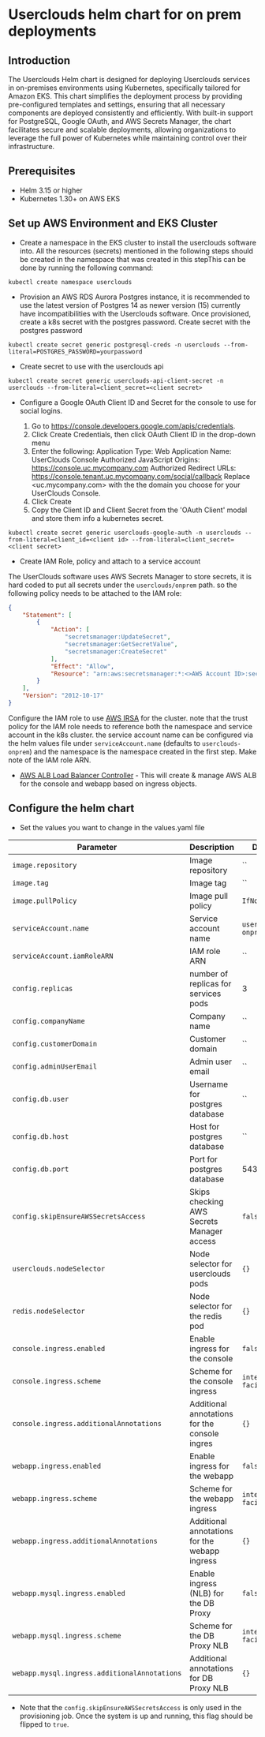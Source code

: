 # Userclouds helm chart for on prem deployments

## Introduction

The Userclouds Helm chart is designed for deploying Userclouds services in on-premises environments using Kubernetes, specifically tailored for Amazon EKS. This chart simplifies the deployment process by providing pre-configured templates and settings, ensuring that all necessary components are deployed consistently and efficiently. With built-in support for PostgreSQL, Google OAuth, and AWS Secrets Manager, the chart facilitates secure and scalable deployments, allowing organizations to leverage the full power of Kubernetes while maintaining control over their infrastructure.

## Prerequisites

* Helm 3.15 or higher
* Kubernetes 1.30+ on AWS EKS

## Set up AWS Environment and EKS Cluster

* Create a namespace in the EKS cluster to install the userclouds software into.
All the resources (secrets) mentioned in the following steps should be created in the namespace that was created in this stepThis can be done by running the following command:

```shell
kubectl create namespace userclouds
```

* Provision an AWS RDS Aurora Postgres instance, it is recommended to use the latest version of Postgres 14 as newer version  (15) currently have incompatibilities with the Userclouds software.
Once provisioned, create a k8s secret with the postgres password.
Create secret with the postgres password

```shell
kubectl create secret generic postgresql-creds -n userclouds --from-literal=POSTGRES_PASSWORD=yourpassword
```

* Create secret to use with the userclouds api

```shell
kubectl create secret generic userclouds-api-client-secret -n userclouds --from-literal=client_secret=<client secret>
```

* Configure a Google OAuth Client ID and Secret for the console to use for social logins.

    1. Go to <https://console.developers.google.com/apis/credentials>.
    2. Click Create Credentials, then click OAuth Client ID in the drop-down menu
    3. Enter the following:
            Application Type: Web Application
            Name: UserClouds Console
            Authorized JavaScript Origins: <https://console.uc.mycompany.com>
            Authorized Redirect URLs: <https://console.tenant.uc.mycompany.com/social/callback>
            Replace <uc.mycompany.com> with the the domain you choose for your UserClouds Console.
    4. Click Create
    5. Copy the Client ID and Client Secret from the 'OAuth Client' modal and store them info a kubernetes secret.

```shell
kubectl create secret generic userclouds-google-auth -n userclouds --from-literal=client_id=<client id> --from-literal=client_secret=<client secret>
```

* Create IAM Role, policy and attach to a service account

The UserClouds software uses AWS Secrets Manager to store secrets, it is hard coded to put all secrets under the `userclouds/onprem` path.
so the following policy needs to be attached to the IAM role:

```json
{
    "Statement": [
        {
            "Action": [
                "secretsmanager:UpdateSecret",
                "secretsmanager:GetSecretValue",
                "secretsmanager:CreateSecret"
            ],
            "Effect": "Allow",
            "Resource": "arn:aws:secretsmanager:*:<>AWS Account ID>:secret:userclouds/onprem/*"
        }
    ],
    "Version": "2012-10-17"
}
```

Configure the IAM role to use [AWS IRSA](https://docs.aws.amazon.com/eks/latest/userguide/iam-roles-for-service-accounts.html) for the cluster. note that the trust policy for the IAM role needs to reference both the namespace and service account in the k8s cluster.
the service account name can be configured via the helm values file under `serviceAccount.name` (defaults to `userclouds-onprem`) and the namespace is the namespace created in the first step.
Make note of the IAM role ARN.

* [AWS ALB Load Balancer Controller](https://kubernetes-sigs.github.io/aws-load-balancer-controller/latest/) - This will create & manage AWS ALB for the console and webapp based on ingress objects.

## Configure the helm chart

* Set the values you want to change in the values.yaml file

| Parameter                                             | Description                                                    | Default                              |
|--------------------------------------------------------|---------------------------------------------------------------|--------------------------------------|
| `image.repository`                                     | Image repository                                              | ``                                   |
| `image.tag`                                            | Image tag                                                     | ``                                   |
| `image.pullPolicy`                                     | Image pull policy                                             | `IfNotPresent`                       |
| `serviceAccount.name`                                  | Service account name                                          | `userclouds-onprem`                  |
| `serviceAccount.iamRoleARN`                            | IAM role ARN                                                  | ``                                   |
| `config.replicas`                                      | number of replicas for services pods                          | 3                                   |
| `config.companyName`                                   | Company name                                                  | ``                                   |
| `config.customerDomain`                                | Customer domain                                               | ``                                   |
| `config.adminUserEmail`                                | Admin user email                                              | ``                                   |
| `config.db.user`                                       | Username for postgres database                                | ``                                   |
| `config.db.host`                                       | Host for postgres database                                    | ``                                   |
| `config.db.port`                                       | Port for postgres database                                    | 5432                                 |
| `config.skipEnsureAWSSecretsAccess`                    | Skips checking AWS Secrets Manager access                     | `false`                              |
| `userclouds.nodeSelector`                              | Node selector for userclouds pods                             | `{}`                                 |
| `redis.nodeSelector`                                   | Node selector for the redis pod                               | `{}`                                 |
| `console.ingress.enabled`                              | Enable ingress for the console                                | `false`                              |
| `console.ingress.scheme`                               | Scheme for the console ingress                                | `internet-facing`                    |
| `console.ingress.additionalAnnotations`                | Additional annotations for the console ingres                 | `{}`                                 |
| `webapp.ingress.enabled`                               | Enable ingress for the webapp                                 | `false`                              |
| `webapp.ingress.scheme`                                | Scheme for the webapp ingress                                 | `internet-facing`                    |
| `webapp.ingress.additionalAnnotations`                 | Additional annotations for the webapp ingress                 | `{}`                                 |
| `webapp.mysql.ingress.enabled`                         | Enable ingress (NLB) for the DB Proxy                         | `false`                              |
| `webapp.mysql.ingress.scheme`                          | Scheme for the DB Proxy NLB                                   | `internet-facing`                    |
| `webapp.mysql.ingress.additionalAnnotations`           | Additional annotations for DB Proxy NLB                       | `{}`                                 |

* Note that the `config.skipEnsureAWSSecretsAccess` is only used in the provisioning job. Once the system is up and running, this flag should be flipped to `true`.
